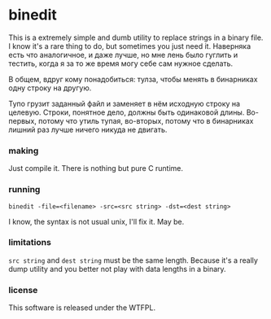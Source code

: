 # binedit #

This is a extremely simple and dumb utility to replace strings in a binary file. I know it's a rare thing to do, but sometimes you just need it. 
Наверняка есть что аналогичное, и даже лучше, но мне лень было гуглить и тестить, когда я за то же время могу себе сам нужное сделать. 

В общем, вдруг кому понадобиться: тулза, чтобы менять в бинарниках одну строку на другую.



Тупо грузит заданный файл и заменяет в нём исходную строку на целевую. Строки, понятное дело, должны быть одинаковой длины. Во-первых, потому что утиль тупая, во-вторых, потому что в бинарниках лишний раз лучше ничего никуда не двигать.

### making ###

Just compile it. There is nothing but pure C runtime.

### running ###

`binedit -file=<filename> -src=<src string> -dst=<dest string>`

I know, the syntax is not usual unix, I'll fix it. May be.

### limitations ###

`src string` and `dest string` must be the same length. Because it's a really dump utility and you better not play with data lengths in a binary.

### license ###

This software is released under the WTFPL.
